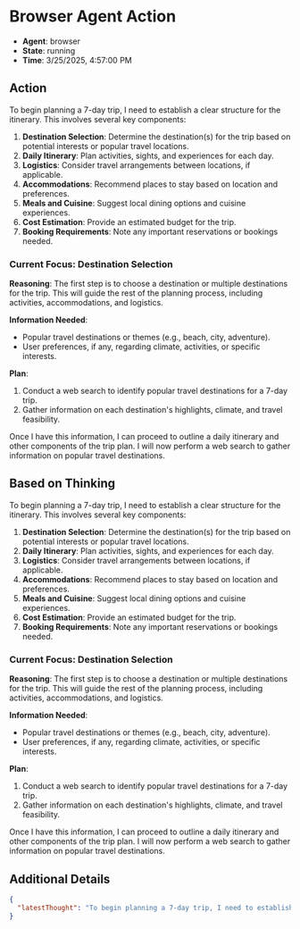 # Browser Agent Action

- **Agent**: browser
- **State**: running
- **Time**: 3/25/2025, 4:57:00 PM

## Action

To begin planning a 7-day trip, I need to establish a clear structure for the itinerary. This involves several key components:

1. **Destination Selection**: Determine the destination(s) for the trip based on potential interests or popular travel locations.
2. **Daily Itinerary**: Plan activities, sights, and experiences for each day.
3. **Logistics**: Consider travel arrangements between locations, if applicable.
4. **Accommodations**: Recommend places to stay based on location and preferences.
5. **Meals and Cuisine**: Suggest local dining options and cuisine experiences.
6. **Cost Estimation**: Provide an estimated budget for the trip.
7. **Booking Requirements**: Note any important reservations or bookings needed.

### Current Focus: Destination Selection

**Reasoning**: The first step is to choose a destination or multiple destinations for the trip. This will guide the rest of the planning process, including activities, accommodations, and logistics.

**Information Needed**:
- Popular travel destinations or themes (e.g., beach, city, adventure).
- User preferences, if any, regarding climate, activities, or specific interests.

**Plan**:
1. Conduct a web search to identify popular travel destinations for a 7-day trip.
2. Gather information on each destination's highlights, climate, and travel feasibility.

Once I have this information, I can proceed to outline a daily itinerary and other components of the trip plan. I will now perform a web search to gather information on popular travel destinations.

## Based on Thinking

To begin planning a 7-day trip, I need to establish a clear structure for the itinerary. This involves several key components:

1. **Destination Selection**: Determine the destination(s) for the trip based on potential interests or popular travel locations.
2. **Daily Itinerary**: Plan activities, sights, and experiences for each day.
3. **Logistics**: Consider travel arrangements between locations, if applicable.
4. **Accommodations**: Recommend places to stay based on location and preferences.
5. **Meals and Cuisine**: Suggest local dining options and cuisine experiences.
6. **Cost Estimation**: Provide an estimated budget for the trip.
7. **Booking Requirements**: Note any important reservations or bookings needed.

### Current Focus: Destination Selection

**Reasoning**: The first step is to choose a destination or multiple destinations for the trip. This will guide the rest of the planning process, including activities, accommodations, and logistics.

**Information Needed**:
- Popular travel destinations or themes (e.g., beach, city, adventure).
- User preferences, if any, regarding climate, activities, or specific interests.

**Plan**:
1. Conduct a web search to identify popular travel destinations for a 7-day trip.
2. Gather information on each destination's highlights, climate, and travel feasibility.

Once I have this information, I can proceed to outline a daily itinerary and other components of the trip plan. I will now perform a web search to gather information on popular travel destinations.

## Additional Details

```json
{
  "latestThought": "To begin planning a 7-day trip, I need to establish a clear structure for the itinerary. This involves several key components:\n\n1. **Destination Selection**: Determine the destination(s) for the trip based on potential interests or popular travel locations.\n2. **Daily Itinerary**: Plan activities, sights, and experiences for each day.\n3. **Logistics**: Consider travel arrangements between locations, if applicable.\n4. **Accommodations**: Recommend places to stay based on location and preferences.\n5. **Meals and Cuisine**: Suggest local dining options and cuisine experiences.\n6. **Cost Estimation**: Provide an estimated budget for the trip.\n7. **Booking Requirements**: Note any important reservations or bookings needed.\n\n### Current Focus: Destination Selection\n\n**Reasoning**: The first step is to choose a destination or multiple destinations for the trip. This will guide the rest of the planning process, including activities, accommodations, and logistics.\n\n**Information Needed**:\n- Popular travel destinations or themes (e.g., beach, city, adventure).\n- User preferences, if any, regarding climate, activities, or specific interests.\n\n**Plan**:\n1. Conduct a web search to identify popular travel destinations for a 7-day trip.\n2. Gather information on each destination's highlights, climate, and travel feasibility.\n\nOnce I have this information, I can proceed to outline a daily itinerary and other components of the trip plan. I will now perform a web search to gather information on popular travel destinations."
}
```

